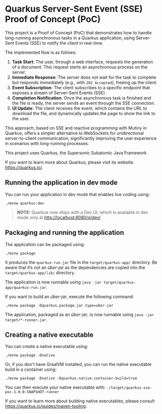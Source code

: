 # Quarkus Server-Sent Event (SSE) Proof of Concept (PoC)

This project is a Proof of Concept (PoC) that demonstrates how to handle long-running asynchronous tasks in a Quarkus application, using Server-Sent Events (SSE) to notify the client in real-time.

The implemented flow is as follows:

1. **Task Start**: The user, through a web interface, requests the generation of a document. This request starts an asynchronous process on the server.
2. **Immediate Response**: The server does not wait for the task to complete but responds immediately (e.g., with `202 Accepted`), freeing up the client.
3. **Event Subscription**: The client subscribes to a specific endpoint that exposes a stream of Server-Sent Events (SSE).
4. **Completion Notification**: Once the asynchronous task is finished and the file is ready, the server sends an event through the SSE connection.
5. **UI Update**: The client receives the event, which contains the URL to download the file, and dynamically updates the page to show the link to the user.

This approach, based on SSE and reactive programming with Mutiny in Quarkus, offers a simpler alternative to WebSockets for unidirectional server-to-client communication, significantly improving the user experience in scenarios with long-running processes.

This project uses Quarkus, the Supersonic Subatomic Java Framework.

If you want to learn more about Quarkus, please visit its website: <https://quarkus.io/>.

## Running the application in dev mode

You can run your application in dev mode that enables live coding using:

```shell script
./mvnw quarkus:dev
```

> **_NOTE:_**  Quarkus now ships with a Dev UI, which is available in dev mode only at <http://localhost:8080/q/dev/>.

## Packaging and running the application

The application can be packaged using:

```shell script
./mvnw package
```

It produces the `quarkus-run.jar` file in the `target/quarkus-app/` directory.
Be aware that it’s not an _über-jar_ as the dependencies are copied into the `target/quarkus-app/lib/` directory.

The application is now runnable using `java -jar target/quarkus-app/quarkus-run.jar`.

If you want to build an _über-jar_, execute the following command:

```shell script
./mvnw package -Dquarkus.package.jar.type=uber-jar
```

The application, packaged as an _über-jar_, is now runnable using `java -jar target/*-runner.jar`.

## Creating a native executable

You can create a native executable using:

```shell script
./mvnw package -Dnative
```

Or, if you don't have GraalVM installed, you can run the native executable build in a container using:

```shell script
./mvnw package -Dnative -Dquarkus.native.container-build=true
```

You can then execute your native executable with: `./target/quarkus-sse-poc-1.0.0-SNAPSHOT-runner`

If you want to learn more about building native executables, please consult <https://quarkus.io/guides/maven-tooling>.
